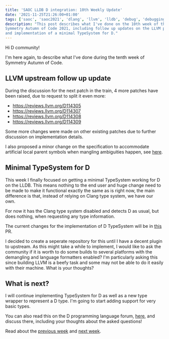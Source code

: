 ```yaml
---
title: 'SAOC LLDB D integration: 10th Weekly Update'
date: '2021-11-25T21:26:00+01:00'
tags: ['saoc', 'saoc2021', 'dlang', 'llvm', 'lldb', 'debug', 'debugging', 'dwarf']
description: "This post describes what I've done on the 10th week of the
Symmetry Autumn of Code 2021, including follow up updates on the LLVM patches
and implementation of a minimal TypeSystem for D."
---
```


Hi D community!

I'm here again, to describe what I've done during the tenth week of Symmetry
Autumn of Code.

## LLVM upstream follow up update

During the discussion for the next patch in the train, 4 more patches have been
raised, due to request to split it even more:

- https://reviews.llvm.org/D114305
- https://reviews.llvm.org/D114307
- https://reviews.llvm.org/D114308
- https://reviews.llvm.org/D114309

Some more changes were made on other existing patches due to further discussion
on implementation details.

I also proposed a minor change on the specification to accommodate artificial
local parent symbols when mangling ambiguities happen, see
[here](https://github.com/dlang/dlang.org/pull/3124).

## Minimal TypeSystem for D

This week I finally focused on getting a minimal TypeSystem working for D on
the LLDB. This means nothing to the end user and huge change need to be made to
make it functional exactly the same as is right now, the main difference is
that, instead of relying on Clang type system, we have our own.

For now it has the Clang type system disabled and detects D as usual, but does
nothing, when requesting any type information.

The current changes for the implementation of D TypeSystem will be in
[this](https://github.com/ljmf00/lldb-d/pull/1) PR.

I decided to create a seperate repository for this until I have a decent plugin
to upstream. As this might take a while to implement, I would like to ask the
community if it is worth to do some builds to several platforms with the
demangling and language formatters enabled? I'm particularly asking this since
building LLVM is a beefy task and some may not be able to do it easily with
their machine. What is your thoughts?

## What is next?

I will continue implementing TypeSystem for D as well as a new type wrapper to
represent a D type. I'm going to start adding support for very basic types.

You can also read this on the D programming language forum,
[here](https://forum.dlang.org/thread/mailman.1018.1637883198.11670.digitalmars-d@puremagic.com),
and discuss there, including your thoughts about the asked questions!

Read about the [previous week](../d-saoc-2021-09/) and [next
week](../d-saoc-2021-11/).
